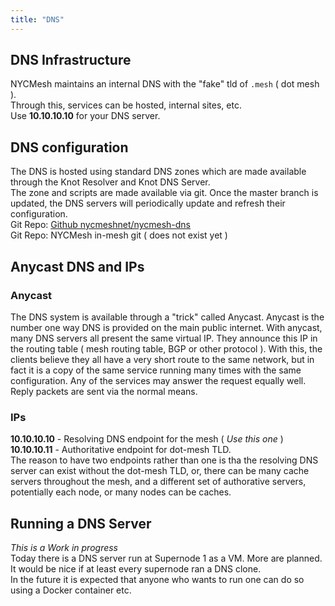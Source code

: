 ```yaml
---
title: "DNS"
---
```


## DNS Infrastructure
NYCMesh maintains an internal DNS with the "fake" tld of `.mesh` ( dot mesh ).  
Through this, services can be hosted, internal sites, etc.  
Use **10.10.10.10** for your DNS server.

## DNS configuration
The DNS is hosted using standard DNS zones which are made available through the Knot Resolver and Knot DNS Server.  
The zone and scripts are made available via git. Once the master branch is updated, the DNS servers will periodically update and refresh their configuration.  
Git Repo: [Github nycmeshnet/nycmesh-dns](https://github.com/nycmeshnet/nycmesh-dns)  
Git Repo: NYCMesh in-mesh git ( does not exist yet )  

## Anycast DNS and IPs
### Anycast  
The DNS system is available through a "trick" called Anycast. Anycast is the number one way DNS is provided on the main public internet.
With anycast, many DNS servers all present the same virtual IP. They announce this IP in the routing table ( mesh routing table, BGP or other protocol ). With this, the clients believe they all have a very short route to the same network, but in fact it is a copy of the same service running many times with the same configuration. Any of the services may answer the request equally well. Reply packets are sent via the normal means.

### IPs
**10.10.10.10** - Resolving DNS endpoint for the mesh ( _Use this one_ )  
**10.10.10.11** - Authoritative endpoint for dot-mesh TLD.  
The reason to have two endpoints rather than one is tha the resolving DNS server can exist without the dot-mesh TLD, or, there can be many cache servers throughout the mesh, and a different set of authorative servers, potentially each node, or many nodes can be caches.

## Running a DNS Server
_This is a Work in progress_  
Today there is a DNS server run at Supernode 1 as a VM. More are planned. It would be nice if at least every supernode ran a DNS clone.  
In the future it is expected that anyone who wants to run one can do so using a Docker container etc.   
